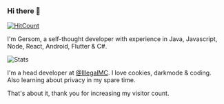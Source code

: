 ### Hi there 👋
[![HitCount](http://hits.dwyl.com/GersomR-afk/GersomR-afk.svg?style=flat)](http://hits.dwyl.com/GersomR-afk/GersomR-afk)

I'm Gersom, a self-thought developer with experience in Java, Javascript, Node, React, Android, Flutter & C#.

![Stats](https://github-readme-stats.vercel.app/api?username=GersomR-afk&show_icons=true&count_private=true&theme=dark)

I'm a head developer at [@IllegalMC](https://github.com/IllegalMC). I love cookies, darkmode & coding.
Also learning about privacy in my spare time.

That's about it, thank you for increasing my visitor count.
